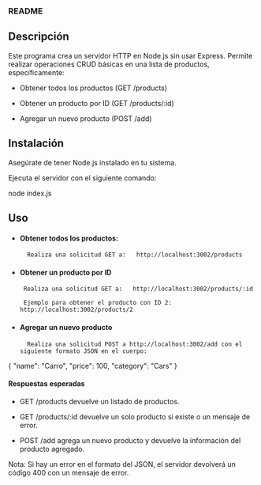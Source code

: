 ### README

## Descripción

Este programa crea un servidor HTTP en Node.js sin usar Express. Permite realizar operaciones CRUD básicas en una lista de productos, específicamente:

* Obtener todos los productos (GET /products)

* Obtener un producto por ID (GET /products/:id)

* Agregar un nuevo producto (POST /add)

## Instalación

Asegúrate de tener Node.js instalado en tu sistema.

Ejecuta el servidor con el siguiente comando:

node index.js

## Uso

* #### Obtener todos los productos: 
        Realiza una solicitud GET a:   http://localhost:3002/products

 * #### Obtener un producto por ID

        Realiza una solicitud GET a:   http://localhost:3002/products/:id

        Ejemplo para obtener el producto con ID 2:   http://localhost:3002/products/2

* #### Agregar un nuevo producto

        Realiza una solicitud POST a http://localhost:3002/add con el siguiente formato JSON en el cuerpo:

{
  "name": "Carro",
  "price": 100,
  "category": "Cars"
}

#### Respuestas esperadas

* GET /products devuelve un listado de productos.

* GET /products/:id devuelve un solo producto si existe o un mensaje de error.

* POST /add agrega un nuevo producto y devuelve la información del producto agregado.

Nota: Si hay un error en el formato del JSON, el servidor devolverá un código 400 con un mensaje de error.

